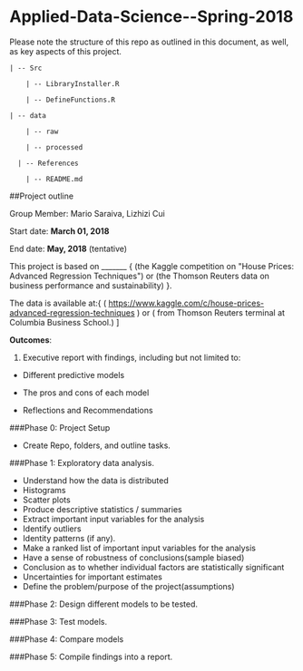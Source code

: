 # Applied-Data-Science--Spring-2018

Please note the structure of this repo as outlined in this document, as well, as key aspects of this project.

	| -- Src 

		| -- LibraryInstaller.R
	
		| -- DefineFunctions.R 

	| -- data 

		| -- raw 
	
		| -- processed
			      
	  | -- References  
  
		| -- README.md


##Project outline

Group Member: Mario Saraiva, Lizhizi Cui

Start date: __March 01, 2018__

End date: __May, 2018__ (tentative)

This project is based on _______ { (the Kaggle competition on "House Prices: Advanced Regression Techniques") or (the Thomson Reuters data on business performance and sustainability) }.
  
The data is available at:{ ( https://www.kaggle.com/c/house-prices-advanced-regression-techniques ) or ( from Thomson Reuters terminal at Columbia Business School.) ]

__Outcomes__: 

1. Executive report with findings, including but not limited to:

* Different predictive models

* The pros and cons of each model

* Reflections and Recommendations


###Phase 0: Project Setup
* Create Repo, folders, and outline tasks.

###Phase 1: Exploratory data analysis.
* Understand how the data is distributed
* Histograms
* Scatter plots
* Produce descriptive statistics / summaries
* Extract important input variables for the analysis
* Identify outliers
* Identity patterns (if any).
* Make a ranked list of important input variables for the analysis
* Have a sense of robustness of conclusions(sample biased)
* Conclusion as to whether individual factors are statistically significant
* Uncertainties for important estimates 
* Define the problem/purpose of the project(assumptions)

###Phase 2: Design different models to be tested.

###Phase 3: Test models.

###Phase 4: Compare models

###Phase 5: Compile findings into a report.

